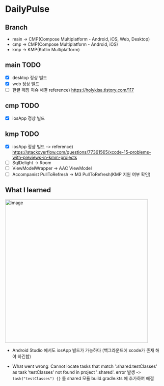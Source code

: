 # DailyPulse

## Branch 
- main -> CMP(Compose Multiplatform - Android, iOS, Web, Desktop)
- cmp -> CMP(Compose Multiplatform - Android, iOS)
- kmp -> KMP(Kotlin Multiplatform)
## main TODO
- [x] desktop 정상 빌드
- [x] web 정상 빌드
- [ ] 한글 깨짐 이슈 해결 reference) https://holykisa.tistory.com/117 
## cmp TODO
- [x] iosApp 정상 빌드
## kmp TODO
- [x] iosApp 정상 빌드
    -> reference) https://stackoverflow.com/questions/77361565/xcode-15-problems-with-previews-in-kmm-projects
- [ ] SqlDelight -> Room
- [ ] ViewModelWrapper -> AAC ViewModel
- [ ] Accompanist PullToRefresh -> M3 PullToRefresh(KMP 지원 여부 확인)

## What I learned
<img width="465" alt="image" src="https://github.com/easyhooon/DailyPulse/assets/51016231/fd0c383e-b3fa-49b6-9d66-e96af014ec4b">

- Android Studio 에서도 iosApp 빌드가 가능하다 (백그라운드에 xcode가 존재 해야 하긴함)
  
- What went wrong:
Cannot locate tasks that match ':shared:testClasses' as task 'testClasses' not found in project ':shared'. error 발생
  -> `task("testClasses") {}` 를 shared 모듈 build.gradle.kts 에 추가하여 해결
